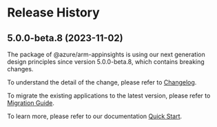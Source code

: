 # Release History
    
## 5.0.0-beta.8 (2023-11-02)

The package of @azure/arm-appinsights is using our next generation design principles since version 5.0.0-beta.8, which contains breaking changes.

To understand the detail of the change, please refer to [Changelog](https://aka.ms/js-track2-changelog).

To migrate the existing applications to the latest version, please refer to [Migration Guide](https://aka.ms/js-track2-migration-guide).

To learn more, please refer to our documentation [Quick Start](https://aka.ms/js-track2-quickstart).
